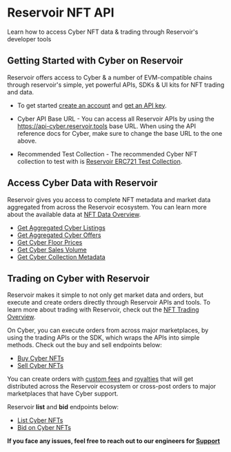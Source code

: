 # Reservoir NFT API
Learn how to access Cyber NFT data & trading through Reservoir's developer tools

## Getting Started with Cyber on Reservoir
Reservoir offers access to Cyber & a number of EVM-compatible chains through reservoir's simple, yet powerful APIs, SDKs & UI kits for NFT trading and data. 

- To get started [create an account](https://dashboard.reservoir.tools/) and [get an API key](https://docs.reservoir.tools/reference/dashboard-sign-up).

- Cyber API Base URL - You can access all Reservoir APIs by using the https://api-cyber.reservoir.tools base URL. When using the API reference docs for Cyber, make sure to change the base URL to the one above.

- Recommended Test Collection - The recommended Cyber NFT collection to test with is [Reservoir ERC721 Test Collection](https://cyberscan.co/address/0xac022986bf5a236b2fcaea83773e37ac95980e02). 

## Access Cyber Data with Reservoir
Reservoir gives you access to complete NFT metadata and market data aggregated from across the Reservoir ecosystem. You can learn more about the available data at [NFT Data Overview](https://docs.reservoir.tools/reference/nft-data-overview).

- [Get Aggregated Cyber Listings](https://docs.reservoir.tools/reference/getordersasksv5)
- [Get Aggregated Cyber Offers](https://docs.reservoir.tools/reference/getordersbidsv6)
- [Get Cyber Floor Prices](https://docs.reservoir.tools/reference/getcollectionsv7)
- [Get Cyber Sales Volume](https://docs.reservoir.tools/reference/getcollectionsdailyvolumesv1)
- [Get Cyber Collection Metadata](https://docs.reservoir.tools/reference/gettokensv7)


## Trading on Cyber with Reservoir
Reservoir makes it simple to not only get market data and orders, but execute and create orders directly through Reservoir APIs and tools. To learn more about trading with Reservoir, check out the [NFT Trading Overview](https://docs.reservoir.tools/reference/creating-and-filling-orders). 

On Cyber, you can execute orders from across major marketplaces, by using the trading APIs or the SDK, which wraps the APIs into simple methods. Check out the buy and sell endpoints below:

- [Buy Cyber NFTs](https://docs.reservoir.tools/reference/postexecutebuyv7)
- [Sell Cyber NFTs](https://docs.reservoir.tools/reference/postexecutesellv7)

You can create orders with [custom fees](https://docs.reservoir.tools/docs/custom-fees) and [royalties](https://docs.reservoir.tools/docs/royalties) that will get distributed across the Reservoir ecosystem or cross-post orders to major marketplaces that have Cyber support. 

Reservoir **list** and **bid** endpoints below:
- [List Cyber NFTs](https://docs.reservoir.tools/reference/postexecutelistv5)
- [Bid on Cyber NFTs](https://docs.reservoir.tools/reference/postexecutebidv5)

**If you face any issues, feel free to reach out to our engineers for [Support](/build-on-cyber/support.md)**